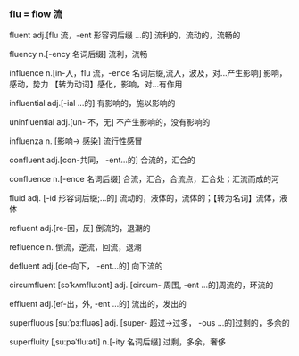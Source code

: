 ### flu = flow 流

fluent adj.[flu 流，-ent 形容词后缀 ...的] 流利的，流动的，流畅的

fluency n.[-ency 名词后缀] 流利，流畅

influence n.[in-入，flu 流，-ence 名词后缀,流入，波及，对...产生影响] 影响，感动，势力 【转为动词】感化，影响，对...有作用

influential adj.[-ial ...的] 有影响的，施以影响的

uninfluential adj.[un- 不，无] 不产生影响的，没有影响的

influenza n. [影响-> 感染] 流行性感冒

confluent adj.[con-共同， -ent...的] 合流的，汇合的

confluence n.[-ence 名词后缀] 合流，汇合，合流点，汇合处；汇流而成的河

fluid adj. [-id 形容词后缀;...的] 流动的，液体的，流体的；【转为名词】流体，液体

refluent adj.[re-回，反] 倒流的，退潮的

refluence n. 倒流，逆流，回流，退潮

defluent adj.[de-向下， -ent...的] 向下流的

circumfluent [səˈkʌmfluːənt] adj. [circum- 周围, -ent ...的]周流的，环流的 

effluent adj.[ef-出，外, -ent ...的] 流出的，发出的

superfluous  [suːˈpɜːfluəs] adj. [super- 超过->过多， -ous ...的]过剩的，多余的

superfluity  [ˌsuːpəˈfluːəti] n.[-ity 名词后缀] 过剩，多余，奢侈

